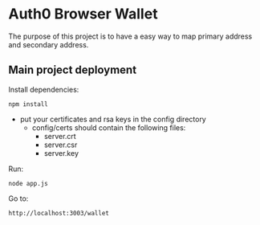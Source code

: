 # Auth0 Browser Wallet

The purpose of this project is to have a easy way to map primary address and secondary address.

## Main project deployment
Install dependencies:

```script
npm install
```
* put your certificates and rsa keys in the config directory
  * config/certs should contain the following files:
    * server.crt
	* server.csr
	* server.key

Run:

```script
node app.js
```

Go to:

`http://localhost:3003/wallet`